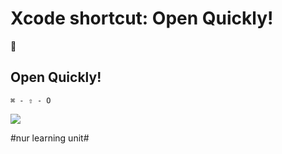 # Xcode shortcut: Open Quickly!
🚀

## Open Quickly!

`⌘ - ⇧ - O`

![][image-1]


[image-1]:	assets/image-asset-1.png

#nur learning unit#